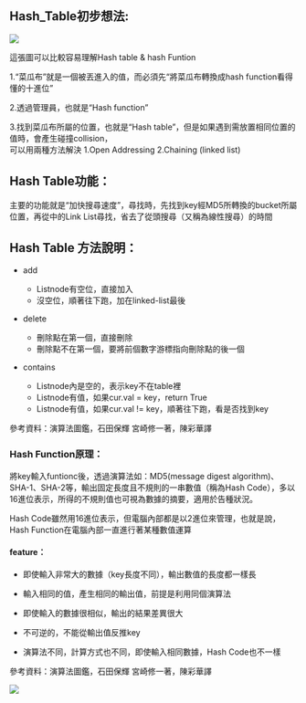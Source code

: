 ## Hash_Table初步想法:
![](https://github.com/ching-wen123/ching-wen/blob/master/Image/Hash%E8%A7%A3%E9%87%8B.png)

這張圖可以比較容易理解Hash table & hash Funtion

1.“菜瓜布”就是一個被丟進入的值，而必須先“將菜瓜布轉換成hash function看得懂的十進位”

2.透過管理員，也就是“Hash function”

3.找到菜瓜布所屬的位置，也就是“Hash table”，但是如果遇到需放置相同位置的值時，會產生碰撞collision，</br>可以用兩種方法解決 1.Open Addressing 2.Chaining (linked list)


## Hash Table功能：
主要的功能就是“加快搜尋速度”，尋找時，先找到key經MD5所轉換的bucket所屬位置，再從中的Link List尋找，省去了從頭搜尋（又稱為線性搜尋）的時間

## Hash Table 方法說明：
- add 
  - Listnode有空位，直接加入 
  - 沒空位，順著往下跑，加在linked-list最後

- delete 
  - 刪除點在第一個，直接刪除 
  - 刪除點不在第一個，要將前個數字游標指向刪除點的後一個

- contains 
  - Listnode內是空的，表示key不在table裡 
  - Listnode有值，如果cur.val = key，return True 
  - Listnode有值，如果cur.val != key，順著往下跑，看是否找到key

參考資料：演算法圖鑑，石田保輝 宮崎修一著，陳彩華譯

### Hash Function原理：
將key輸入funtionc後，透過演算法如：MD5(message digest algorithm)、SHA-1、SHA-2等，輸出固定長度且不規則的一串數值（稱為Hash Code），多以16進位表示，所得的不規則值也可視為數據的摘要，適用於告種狀況。

Hash Code雖然用16進位表示，但電腦內部都是以2進位來管理，也就是說，Hash Function在電腦內部一直進行著某種數值運算

#### feature： 

- 即使輸入非常大的數據（key長度不同），輸出數值的長度都一樣長

- 輸入相同的值，產生相同的輸出值，前提是利用同個演算法

- 即使輸入的數據很相似，輸出的結果差異很大

- 不可逆的，不能從輸出值反推key

- 演算法不同，計算方式也不同，即使輸入相同數據，Hash Code也不一樣

參考資料：演算法圖鑑，石田保輝 宮崎修一著，陳彩華譯

![](https://github.com/ching-wen123/ching-wen/blob/master/Image/Hash%20Table%E6%B5%81%E7%A8%8B%E5%9C%96.png)
